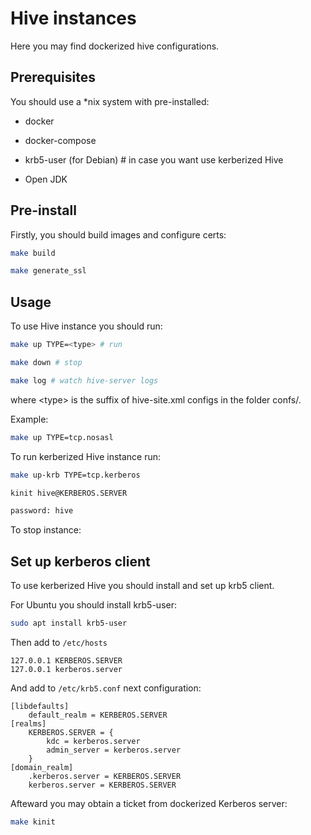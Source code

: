 # Hive instances

Here you may find dockerized hive configurations.

## Prerequisites

You should use a *nix system with pre-installed:

- docker

- docker-compose

- krb5-user (for Debian) # in case you want use kerberized Hive

- Open JDK

## Pre-install

Firstly, you should build images and configure certs:

```bash
make build

make generate_ssl
```

## Usage

To use Hive instance you should run:

```bash
make up TYPE=<type> # run

make down # stop

make log # watch hive-server logs
```

where &lt;type&gt; is the suffix of hive-site.xml configs in the folder confs/.

Example:

```bash
make up TYPE=tcp.nosasl
```

To run kerberized Hive instance run:

```bash
make up-krb TYPE=tcp.kerberos

kinit hive@KERBEROS.SERVER

password: hive
```

To stop instance:

## Set up kerberos client

To use kerberized Hive you should install and set up krb5 client.

For Ubuntu you should install krb5-user:

```bash
sudo apt install krb5-user
```

Then add to `/etc/hosts`

```
127.0.0.1 KERBEROS.SERVER
127.0.0.1 kerberos.server
```

And add to `/etc/krb5.conf` next configuration:

```
[libdefaults]
    default_realm = KERBEROS.SERVER
[realms]
    KERBEROS.SERVER = {
        kdc = kerberos.server
        admin_server = kerberos.server
    }
[domain_realm]
    .kerberos.server = KERBEROS.SERVER
    kerberos.server = KERBEROS.SERVER
```

Afteward you may obtain a ticket from dockerized Kerberos server:

```bash
make kinit
```
